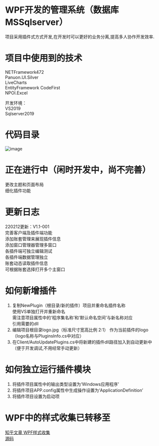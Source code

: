 ﻿# WPF开发的管理系统（数据库MSSqlserver）

项目采用插件式方式开发,在开发时可以更好的业务分离,提高多人协作开发效率.  

# 项目中使用到的技术

NETFramework472  
Panuon.UI.Silver  
LiveCharts  
EntityFramework CodeFirst  
NPOI.Excel  

开发环境：  
VS2019  
Sqlserver2019  

# 代码目录  

![image](https://github.com/straw-git/WPFManager/blob/master/效果图/目录.jpg)  


# 正在进行中（闲时开发中，尚不完善）

更改主题和页面布局  
细化插件功能  

# 更新日志

220212更新：V1.1-001  
完善客户端及插件端功能  
添加账套管理来展现插件信息  
添加窗口管理器管理多窗口  
各插件端可独立编辑测试  
各插件端数据管理独立  
账套动态读取插件信息  
可根据账套选择打开多个主窗口  

# 如何新增插件  

1. 复制NewPlugin（根目录/新的插件）项目并重命名插件名称  
使用VS单独打开并重新命名  
需注意项目属性中的‘程序集名称’和‘默认命名空间’与新名称对应  
引用需要的dll  
2. 编辑项目根目录logo.jpg（标准尺寸宽高比例 2:1） 作为当前插件的logo （logo名称与PluginsInfo.cs中对应） 
3. 在Client/AutoUpdatePlugins.cs中将新建的插件dll路径加入到自动更新中（便于开发调试,不用经常手动更新）  

# 如何独立运行插件模块

1. 将插件项目属性中的输出类型设置为‘Windows应用程序’  
2. 将插件项目APP.config属性中生成操作设置为‘ApplicationDefinition’  
3. 将插件项目设置为启动项  


# WPF中的样式收集已转移至  

[知乎文章 WPF样式收集](https://zhuanlan.zhihu.com/p/459008647)  
[源码](https://github.com/straw-git/WPFStyles)  
